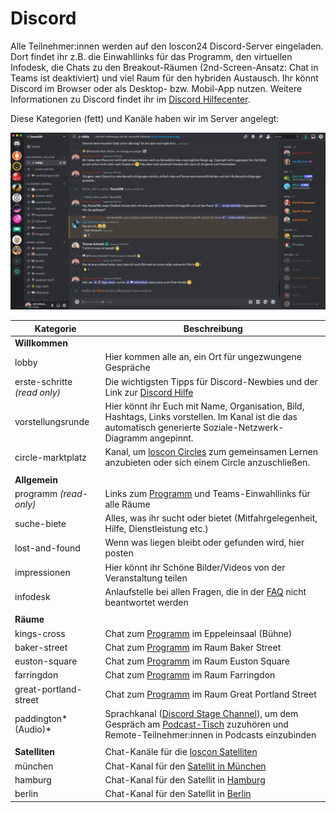 # Discord

Alle Teilnehmer:innen werden auf den loscon24 Discord-Server eingeladen. Dort findet ihr z.B. die Einwahllinks für das Programm, den virtuellen Infodesk, die Chats zu den Breakout-Räumen (2nd-Screen-Ansatz: Chat in Teams ist deaktiviert) und viel Raum für den hybriden Austausch. Ihr könnt Discord im Browser oder als Desktop- bzw. Mobil-App nutzen. Weitere Informationen zu Discord findet ihr im [Discord Hilfecenter](https://support.discord.com/hc/de).

Diese Kategorien (fett) und Kanäle haben wir im Server angelegt:

![](./img/screenshot-discord.png)

| Kategorie                    | Beschreibung                                                                                                                                                                                                                                                      |
| ---------------------------- | ----------------------------------------------------------------------------------------------------------------------------------------------------------------------------------------------------------------------------------------------------------------- |
| **Willkommen**               |                                                                                                                                                                                                                                                                   |
| lobby                        | Hier kommen alle an, ein Ort für ungezwungene Gespräche                                                                                                                                                                                                           |
| erste-schritte *(read only)* | Die wichtigsten Tipps für Discord-Newbies und der Link zur [Discord Hilfe](https://support.discord.com/hc/de)                                                                                                                                                     |
| vorstellungsrunde            | Hier könnt ihr Euch mit Name, Organisation, Bild, Hashtags, Links vorstellen. Im Kanal ist die das automatisch generierte Soziale-Netzwerk-Diagramm angepinnt.                                                                                                    |
| circle-marktplatz            | Kanal, um [loscon Circles](https://loscon.lernos.org/de/gap-closer/) zum gemeinsamen Lernen anzubieten oder sich einem Circle anzuschließen.                                                                                                                      |
|                              |                                                                                                                                                                                                                                                                   |
| **Allgemein**                |                                                                                                                                                                                                                                                                   |
| programm *(read-only)*       | Links zum [Programm](https://pretalx.com/loscon25/schedule/) und Teams-Einwahllinks für alle Räume                                                                                                                                                                |
| suche-biete                  | Alles, was ihr sucht oder bietet (Mitfahrgelegenheit, Hilfe, Dienstleistung etc.)                                                                                                                                                                                 |
| lost-and-found               | Wenn was liegen bleibt oder gefunden wird, hier posten                                                                                                                                                                                                            |
| impressionen                 | Hier könnt ihr Schöne Bilder/Videos von der Veranstaltung teilen                                                                                                                                                                                                  |
| infodesk                     | Anlaufstelle bei allen Fragen, die in der [FAQ](faq.md) nicht beantwortet werden                                                                                                                                                                                  |
|                              |                                                                                                                                                                                                                                                                   |
| **Räume**                    |                                                                                                                                                                                                                                                                   |
| kings-cross                  | Chat zum [Programm](https://pretalx.com/loscon25/schedule/) im Eppeleinsaal (Bühne)                                                                                                                                                                               |
| baker-street                 | Chat zum [Programm](https://pretalx.com/loscon25/schedule/) im Raum Baker Street                                                                                                                                                                                  |
| euston-square                | Chat zum [Programm](https://pretalx.com/loscon25/schedule/) im Raum Euston Square                                                                                                                                                                                 |
| farringdon                   | Chat zum [Programm](https://pretalx.com/loscon25/schedule/) im Raum Farringdon                                                                                                                                                                                    |
| great-portland-street        | Chat zum [Programm](https://pretalx.com/loscon25/schedule/) im Raum Great Portland Street                                                                                                                                                                         |
| paddington* (Audio)*         | Sprachkanal ([Discord Stage Channel](https://support.discord.com/hc/en-us/articles/1500005513722-Stage-Channels-FAQ)), um dem Gespräch am [Podcast-Tisch](https://loscon.lernos.org/de/podcasting/) zuzuhören und Remote-Teilnehmer:innen in Podcasts einzubinden |
|                              |                                                                                                                                                                                                                                                                   |
| **Satelliten**               | Chat-Kanäle für die [loscon Satelliten](https://loscon.lernos.org/de/loscon-everywhere/)                                                                                                                                                                          |
| münchen                      | Chat-Kanal für den [Satellit in München](https://loscon.lernos.org/de/loscon-everywhere/#munchen)                                                                                                                                                                 |
| hamburg                      | Chat-Kanal für den Satellit in [Hamburg](https://loscon.lernos.org/de/loscon-everywhere/#hamburg)                                                                                                                                                                 |
| berlin                       | Chat-Kanal für den Satellit in [Berlin](https://loscon.lernos.org/de/loscon-everywhere/#berlin)                                                                                                                                                                   |